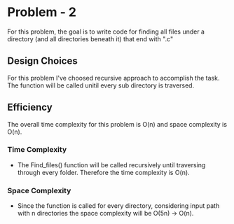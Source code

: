 # Problem - 2

For this problem, the goal is to write code for finding all files under a directory (and all directories beneath it) that end with ".c"

## Design Choices

For this problem I've choosed recursive approach to accomplish the task. The function will be called unitil every sub directory is traversed.

## Efficiency

The overall time complexity for this problem is O(n) and space complexity is O(n).

### Time Complexity

* The Find_files() function will be called recursively until traversing through every folder. Therefore the time complexity is O(n).
	
### Space Complexity

* Since the function is called for every directory, considering input path with n directories the space complexity will be O(5n) -> O(n).